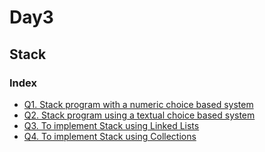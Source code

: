 # Day3

## Stack

### Index

- [Q1. Stack program with a numeric choice based system](Stack.java)
- [Q2. Stack program using a textual choice based system](Stack1.java)
- [Q3. To implement Stack using Linked Lists](LLStack.java)
- [Q4. To implement Stack using Collections](ColStack.java)